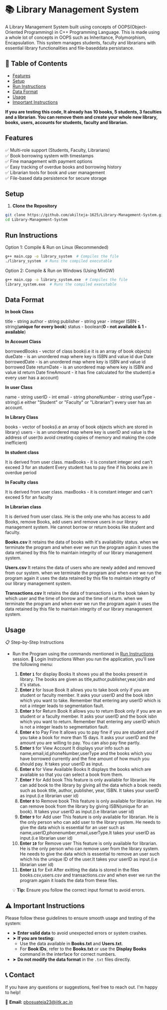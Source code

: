 # 📚 Library Management System

A Library Management System built using concepts of OOPS(Object-Oriented Programming) in C++ Programming Language. This is made using a whole lot of concepts in OOPS such as Inheritance, Polymorphism, Encapsulation. This system manages students, faculty and librarians with essential library functionalities and file-baseddata persistance.

## 📖 Table of Contents

- [Features](#features)
- [Setup](#setup)
- [Run Instructions](#run-instructions)
- [Data Format](#data-format)
- [Usage](#usage)
- [Important Instructions](#️-important-instructions)

**If you are testing this code, It already has 10 books, 5 students, 3 faculties and a librarian. You can remove them and create your whole new library, books, users, accounts for students, faculty and librarian.**

## Features

✅ Multi-role support (Students, Faculty, Librarians)  
✅ Book borrowing system with timestamps  
✅ Fine management with payment options  
✅ Easy tracking of overdue books and borrowing history  
✅ Librarian tools for book and user management  
✅ File-based data persistence for secure storage 

## Setup

1. **Clone the Repository**

```bash
git clone https://github.com/akilteja-1625/Library-Management-System.git
cd Library-Management-System
```

## Run Instructions

Option 1: Compile & Run on Linux (Recommended)

```bash
g++ main.cpp -o library_system  # Compiles the file
./library_system  # Runs the compiled executable
```

Option 2: Compile & Run on Windows (Using MinGW)

```bash
g++ main.cpp -o library_system.exe  # Compiles the file
library_system.exe  # Runs the compiled executable
```

## Data Format

**In book Class**

title - string
author - string
publisher - string
year - integer
ISBN - string(**unique for every book**)
status - boolean(**0 - not available & 1 - available**)

**In Account Class**

borrowedBooks - vector of class book(i.e it is an array of book objects)
dueDate - is an unordered map where key is ISBN and value id due Date
borrowedDate - is an unordered map where key is ISBN and value id borrowed Date
returnDate - is an unordered map where key is ISBN and value id return Date
fineAmount - it has fine calculated for the student(i.e every user has a account)

**In user Class**

name - string
userID - int
email - string
phoneNumber - string
userType - string(i.e either "Student" or "Faculty" or "Librarian")
every user has an account.

**In Library Class**

books - vector of books(i.e an array of book objects which are stored in library)
users - is an unordered map where key is userID and value is the address of user(to avoid creating copies of memory and making the code inefficient)

**In student class**

It is derived from user class.
maxBooks - it is constant integer and can't exceed 3 for an student
Every student has to pay fine if his books are in overdue period 

**In Faculty class**

It is derived from user class.
maxBooks - it is constant integer and can't exceed 5 for an faculty

**In Librarian class**

It is derived from user class.
He is the only one who has access to add Books, remove Books, add users and remove users in our library management system.
He cannot borrow or return books like student and faculty.

**Books.csv**
It retains the data of books with it's availability status. when we terminate the program and when ever we run the program again it uses the data retained by this file to maintain integrity of our library management system.

**Users.csv**
It retains the data of users who are newly added and removed from our system. when we terminate the program and when ever we run the program again it uses the data retained by this file to maintain integrity of our library management system.

**Transactions.csv**
It retains the data of transactions i.e the book taken by which user and the time of borrow and the time of return. when we terminate the program and when ever we run the program again it uses the data retained by this file to maintain integrity of our library management system.

## Usage

📋 Step-by-Step Instructions

- Run the Program using the commands mentioned in [Run Instructions](#run-instructions) session.
  🔐 Login Instructions
  When you run the application, you'll see the following menu:

  1.  **Enter `1`** for display Books
  It shows you all the books present in library. The books are given as title,author,publisher,year,isbn and it's status.
  2.  **Enter `2`** for Issue Book
  It allows you to take book only if you are student or faculty member. It asks your userID and the book isbn which you want to take. Remember that entering any userID which is not a integer leads to segmentation fault.
  3.  **Enter `3`** for Return Book
  It allows you to return Book only if you are an student or a faculty member. It asks your userID and the book isbn which you want to return. Remember that entering any userID which is not a integer leads to segmentation fault.
  4.  **Enter `4`** to Pay Fine
  It allows you to pay fine if you are student and if you take a book for more than 15 days. It asks your userID and the amount you are willing to pay. You can also pay fine partly.
  5.  **Enter `5`** for View Account
  It displays your info such as name,email,id,phoneNumber,userType and the books which you have borrowed currently and the fine amount of how much you should pay. It takes your userID as input.
  6.  **Enter `6`** for View Available Books
  It displays the books which are available so that you can select a book from them.
  7.  **Enter `7`** for Add book
  This feature is only available for librarian. He can add book to the library by giving all the data which a book needs such as book title, author, publisher, year, ISBN. It takes your userID as input.(i.e librarian user id)
  8.  **Enter `8`** to Remove book
  This feature is only available for librarian. He can remove book from the library by giving ISBN(unique for an book). It takes your userID as input.(i.e librarian user id) 
  9.  **Enter `9`** for Add user
  This feature is only available for librarian. He is the only person who can add user to the library system. He needs to give the data which is essential for an user such as name,userID,phonenumber,email,userType.It takes your userID as input.(i.e librarian user id)
  10.  **Enter `10`** for Remove user
  This feature is only available for librarian. He is the only person who can remove user from the library system. He needs to give the data which is essential to remove an user such which his the unique ID of the user.It takes your userID as input.(i.e librarian user id)
  11.  **Enter `11`** for Exit
  After exitting the data is stored in the files books.csv,users.csv and transactions.csv and when ever we run the program again it loads the data from these files.

  💡 **Tip:** Ensure you follow the correct input format to avoid errors.

## ⚠️ Important Instructions

Please follow these guidelines to ensure smooth usage and testing of the system:

- ➤ **Enter valid data** to avoid unexpected errors or system crashes.
- ➤ **If you are testing:**
  - Use the data available in **Books.txt** and **Users.txt**.
  - For **Book IDs**, refer to the **Books.txt** or use the **Display Books** command in the interface for correct numbers.
- ➤ **Do not modify the data format** in the `.txt` files directly.

## 📞 Contact

If you have any questions or suggestions, feel free to reach out. I'm happy to help!

📧 **Email:** [pbosuateja23@iitk.ac.in](mailto:pbosuateja23@iitk.ac.in)











